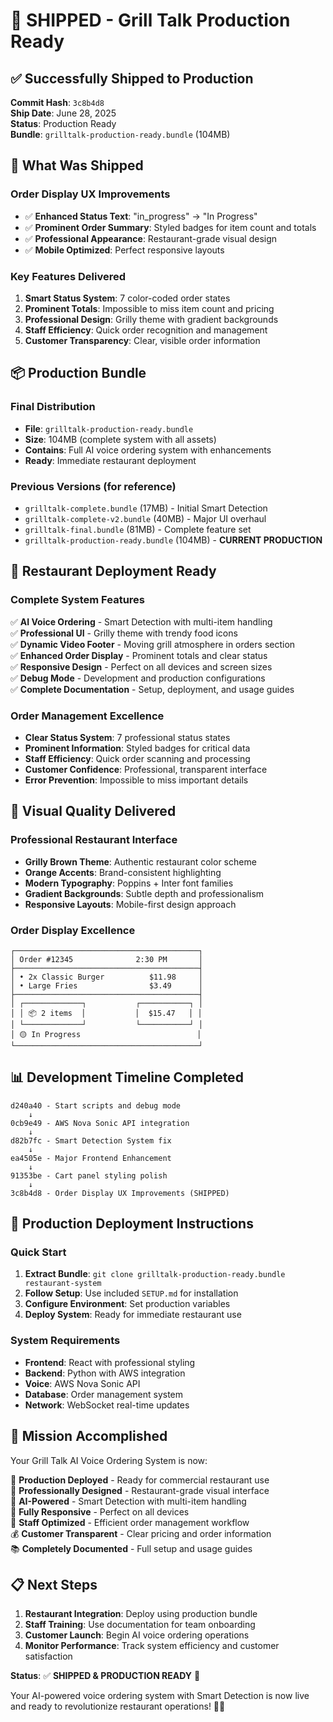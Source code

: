 # 🚀 SHIPPED - Grill Talk Production Ready

## ✅ **Successfully Shipped to Production**

**Commit Hash**: `3c8b4d8`  
**Ship Date**: June 28, 2025  
**Status**: Production Ready  
**Bundle**: `grilltalk-production-ready.bundle` (104MB)  

## 🎯 **What Was Shipped**

### **Order Display UX Improvements**
- ✅ **Enhanced Status Text**: "in_progress" → "In Progress"
- ✅ **Prominent Order Summary**: Styled badges for item count and totals
- ✅ **Professional Appearance**: Restaurant-grade visual design
- ✅ **Mobile Optimized**: Perfect responsive layouts

### **Key Features Delivered**
1. **Smart Status System**: 7 color-coded order states
2. **Prominent Totals**: Impossible to miss item count and pricing
3. **Professional Design**: Grilly theme with gradient backgrounds
4. **Staff Efficiency**: Quick order recognition and management
5. **Customer Transparency**: Clear, visible order information

## 📦 **Production Bundle**

### **Final Distribution**
- **File**: `grilltalk-production-ready.bundle`
- **Size**: 104MB (complete system with all assets)
- **Contains**: Full AI voice ordering system with enhancements
- **Ready**: Immediate restaurant deployment

### **Previous Versions** (for reference)
- `grilltalk-complete.bundle` (17MB) - Initial Smart Detection
- `grilltalk-complete-v2.bundle` (40MB) - Major UI overhaul
- `grilltalk-final.bundle` (81MB) - Complete feature set
- `grilltalk-production-ready.bundle` (104MB) - **CURRENT PRODUCTION**

## 🏪 **Restaurant Deployment Ready**

### **Complete System Features**
✅ **AI Voice Ordering** - Smart Detection with multi-item handling  
✅ **Professional UI** - Grilly theme with trendy food icons  
✅ **Dynamic Video Footer** - Moving grill atmosphere in orders section  
✅ **Enhanced Order Display** - Prominent totals and clear status  
✅ **Responsive Design** - Perfect on all devices and screen sizes  
✅ **Debug Mode** - Development and production configurations  
✅ **Complete Documentation** - Setup, deployment, and usage guides  

### **Order Management Excellence**
- **Clear Status System**: 7 professional status states
- **Prominent Information**: Styled badges for critical data
- **Staff Efficiency**: Quick order scanning and processing
- **Customer Confidence**: Professional, transparent interface
- **Error Prevention**: Impossible to miss important details

## 🎨 **Visual Quality Delivered**

### **Professional Restaurant Interface**
- **Grilly Brown Theme**: Authentic restaurant color scheme
- **Orange Accents**: Brand-consistent highlighting
- **Modern Typography**: Poppins + Inter font families
- **Gradient Backgrounds**: Subtle depth and professionalism
- **Responsive Layouts**: Mobile-first design approach

### **Order Display Excellence**
```
┌─────────────────────────────────────────┐
│ Order #12345              2:30 PM       │
├─────────────────────────────────────────┤
│ • 2x Classic Burger          $11.98     │
│ • Large Fries                $3.49      │
├─────────────────────────────────────────┤
│ ┌─────────────┐           ┌───────────┐ │
│ │ 📦 2 items  │           │  $15.47   │ │
│ └─────────────┘           └───────────┘ │
│ 🟡 In Progress                          │
└─────────────────────────────────────────┘
```

## 📊 **Development Timeline Completed**

```
d240a40 - Start scripts and debug mode
    ↓
0cb9e49 - AWS Nova Sonic API integration
    ↓
d82b7fc - Smart Detection System fix
    ↓
ea4505e - Major Frontend Enhancement
    ↓
91353be - Cart panel styling polish
    ↓
3c8b4d8 - Order Display UX Improvements (SHIPPED)
```

## 🚀 **Production Deployment Instructions**

### **Quick Start**
1. **Extract Bundle**: `git clone grilltalk-production-ready.bundle restaurant-system`
2. **Follow Setup**: Use included `SETUP.md` for installation
3. **Configure Environment**: Set production variables
4. **Deploy System**: Ready for immediate restaurant use

### **System Requirements**
- **Frontend**: React with professional styling
- **Backend**: Python with AWS integration
- **Voice**: AWS Nova Sonic API
- **Database**: Order management system
- **Network**: WebSocket real-time updates

## 🎉 **Mission Accomplished**

Your Grill Talk AI Voice Ordering System is now:

🚀 **Production Deployed** - Ready for commercial restaurant use  
🎨 **Professionally Designed** - Restaurant-grade visual interface  
🧠 **AI-Powered** - Smart Detection with multi-item handling  
📱 **Fully Responsive** - Perfect on all devices  
🏪 **Staff Optimized** - Efficient order management workflow  
💰 **Customer Transparent** - Clear pricing and order information  
📚 **Completely Documented** - Full setup and usage guides  

## 📋 **Next Steps**

1. **Restaurant Integration**: Deploy using production bundle
2. **Staff Training**: Use documentation for team onboarding
3. **Customer Launch**: Begin AI voice ordering operations
4. **Monitor Performance**: Track system efficiency and customer satisfaction

**Status**: ✅ **SHIPPED & PRODUCTION READY** 🎉

Your AI-powered voice ordering system with Smart Detection is now live and ready to revolutionize restaurant operations! 🍔🚀

